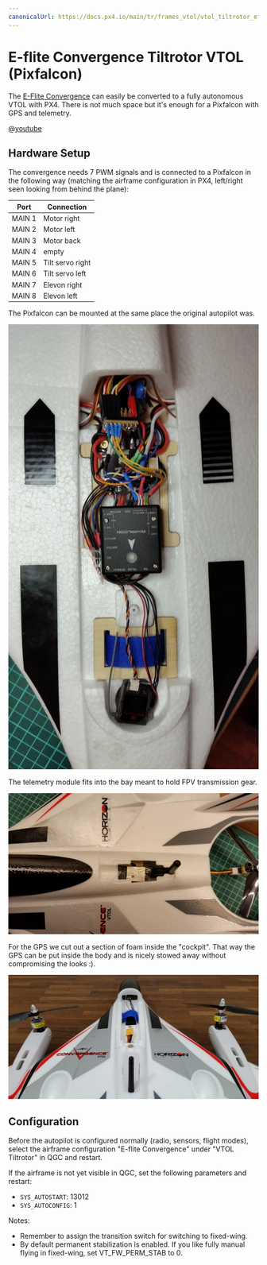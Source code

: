 ```yaml
---
canonicalUrl: https://docs.px4.io/main/tr/frames_vtol/vtol_tiltrotor_eflite_convergence_pixfalcon
---
```


# E-flite Convergence Tiltrotor VTOL (Pixfalcon)

The [E-Flite Convergence](https://www.modelflight.com.au/e-flite-convergence-vtol-bnf-basic.html) can easily be converted to a fully autonomous VTOL with PX4. There is not much space but it's enough for a Pixfalcon with GPS and telemetry.

@[youtube](https://youtu.be/E61P2f2WPNU)

## Hardware Setup

The convergence needs 7 PWM signals and is connected to a Pixfalcon in the following way (matching the airframe configuration in PX4, left/right seen looking from behind the plane):

| Port   | Connection       |
| ------ | ---------------- |
| MAIN 1 | Motor right      |
| MAIN 2 | Motor left       |
| MAIN 3 | Motor back       |
| MAIN 4 | empty            |
| MAIN 5 | Tilt servo right |
| MAIN 6 | Tilt servo left  |
| MAIN 7 | Elevon right     |
| MAIN 8 | Elevon left      |

The Pixfalcon can be mounted at the same place the original autopilot was.

![Mount Pixfalcon](../../assets/airframes/vtol/eflite_convergence_pixfalcon/eflight_convergence_pixfalcon_mounting.jpg)

The telemetry module fits into the bay meant to hold FPV transmission gear.

![Mount telemetry module](../../assets/airframes/vtol/eflite_convergence_pixfalcon/eflight_convergence_telemetry_module.jpg)

For the GPS we cut out a section of foam inside the "cockpit". That way the GPS can be put inside the body and is nicely stowed away without compromising the looks :).

![Mount GPS](../../assets/airframes/vtol/eflite_convergence_pixfalcon/eflight_convergence_gps_mounting.jpg)

## Configuration

Before the autopilot is configured normally (radio, sensors, flight modes), select the airframe configuration "E-flite Convergence" under "VTOL Tiltrotor" in QGC and restart.

If the airframe is not yet visible in QGC, set the following parameters and restart:

- `SYS_AUTOSTART`: 13012
- `SYS_AUTOCONFIG`: 1

Notes:

- Remember to assign the transition switch for switching to fixed-wing.
- By default permanent stabilization is enabled. If you like fully manual flying in fixed-wing, set VT\_FW\_PERM\_STAB to 0.